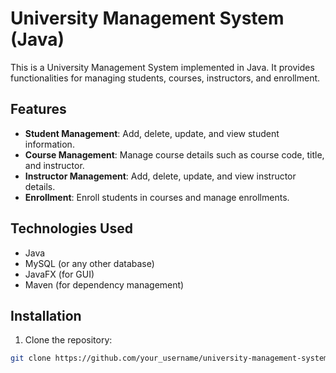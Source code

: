 # University Management System (Java)

This is a University Management System implemented in Java. It provides functionalities for managing students, courses, instructors, and enrollment.

## Features

- **Student Management**: Add, delete, update, and view student information.
- **Course Management**: Manage course details such as course code, title, and instructor.
- **Instructor Management**: Add, delete, update, and view instructor details.
- **Enrollment**: Enroll students in courses and manage enrollments.

## Technologies Used

- Java
- MySQL (or any other database)
- JavaFX (for GUI)
- Maven (for dependency management)

## Installation

1. Clone the repository:

```bash
git clone https://github.com/your_username/university-management-system.git

